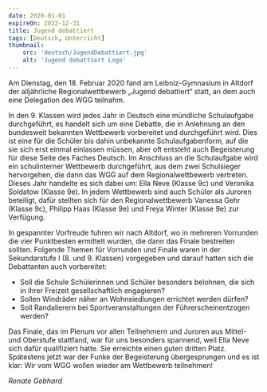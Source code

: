 ```yaml
---
date: 2020-01-01
expireOn: 2022-12-31
title: Jugend debattiert
tags: [Deutsch, Unterricht]
thumbnail: 
    src: 'deutsch/JugendDebattiert.jpg'
    alt: 'Jugend debattiert Logo'
---
```


Am Dienstag, den 18. Februar 2020 fand am Leibniz-Gymnasium in Altdorf der alljährliche Regionalwettbewerb „Jugend debattiert“ statt, an dem auch eine Delegation des WGG teilnahm.

In den 9. Klassen wird jedes Jahr in Deutsch eine mündliche Schulaufgabe durchgeführt, es handelt sich um eine Debatte, die in Anlehnung an den bundesweit bekannten Wettbewerb vorbereitet und durchgeführt wird. Dies ist eine für die Schüler bis dahin unbekannte Schulaufgabenform, auf die sie sich erst einmal einlassen müssen, aber oft entsteht auch Begeisterung für diese Seite des Faches Deutsch. Im Anschluss an die Schulaufgabe wird ein schulinterner Wettbewerb durchgeführt, aus dem zwei Schulsieger hervorgehen, die dann das WGG auf dem Regionalwettbewerb vertreten. Dieses Jahr handelte es sich dabei um: Ella Neve (Klasse 9c) und Veronika Soldatow (Klasse 9e). In jedem Wettbewerb sind auch Schüler als Juroren beteiligt, dafür stellten sich für den Regionalwettbewerb Vanessa Gehr (Klasse 9c), Philipp Haas (Klasse 9e) und Freya Winter (Klasse 9e) zur Verfügung.

In gespannter Vorfreude fuhren wir nach Altdorf, wo in mehreren Vorrunden die vier Punktbesten ermittelt wurden, die dann das Finale bestreiten sollten. Folgende Themen für Vorrunden und Finale waren in der Sekundarstufe I (8. und 9. Klassen) vorgegeben und darauf hatten sich die Debattanten auch vorbereitet:

- Soll die Schule Schülerinnen und Schüler besonders belohnen, die sich in ihrer Freizeit gesellschaftlich engagieren?
- Sollen Windräder näher an Wohnsiedlungen errichtet werden dürfen?
- Soll Randalierern bei Sportveranstaltungen der Führerscheinentzogen werden?

Das Finale, das im Plenum vor allen Teilnehmern und Juroren aus Mittel- und Oberstufe stattfand, war für uns besonders spannend, weil Ella Neve sich dafür qualifiziert hatte. Sie erreichte einen guten dritten Platz. Spätestens jetzt war der Funke der Begeisterung übergesprungen und es ist klar: Wir vom WGG wollen wieder am Wettbewerb teilnehmen!

*Renate Gebhard*